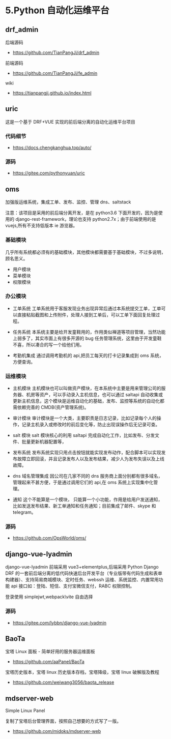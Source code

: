 # 5.Python 自动化运维平台

## drf_admin

后端源码	
- https://github.com/TianPangJi/drf_admin

前端源码
- https://github.com/TianPangJi/fe_admin

wiki
- https://tianpangji.github.io/index.html
  
## uric

这是一个基于 DRF+VUE 实现的前后端分离的自动化运维平台项目

### 代码细节

- https://docs.chengkanghua.top/auto/

### 源码

- https://gitee.com/pythonyuan/uric

## oms

加强版运维系统，集成工单、发布、监控、管理 dns、saltstack

注意：该项目是采用的前后端分离开发，是在 python3.6 下面开发的，因为是使用的 django-rest-framework，理论也支持 python2.7x；由于前端使用的是 vuejs,所有不支持低版本 ie 游览器。

### 基础模块

几乎所有系统都必须有的基础模块，其他模块都需要基于基础模块，不过多说明，顾名思义。

- 用户模块
- 菜单模块
- 权限模块

### 办公模块

- 工单系统
  工单系统用于客服发现业务出现异常后通过本系统提交工单，工单可以直接粘贴截图和上传附件，处理人接到工单后，可以工单下面回复处理过程。

- 任务系统
  本系统主要是给开发童鞋用的，作用类似禅道等项目管理，当然功能上弱多了，其实市面上有很多开源的 bug 任务管理系统，这里由于开发童鞋不喜，所以凑合的写一个给他们用。

- 考勤机集成
  通过调用考勤机的 api,把员工每天的打卡记录集成到 oms 系统，方便查询。

### 运维模块

- 主机模块
  主机模块也可以叫做资产模块，在本系统中主要是用来管理公司的服务器、机房等资产，可以手动录入主机信息，也可以通过 saltapi 自动收集或更新主机信息，这个模块是运维自动化的基础，发布、监控等系统的自动化都需依赖完善的 CMDB(资产管理系统)。

- 审计模块
  审计模块是一个大类，主要职责是日志记录，比如记录每个人的操作，记录主机录入或修改时的前后变化等，防止出现误操作后无记录可查。

- salt 模块
  salt 模块核心的利用 saltapi 完成自动化工作，比如发布、分发文件、批量更新机器配置等，

- 发布系统
  发布系统实现只用点击按钮就能实现发布动作，配合脚本可以实现发布故障立即回滚，并且记录发布人以及发布结果，减少人为发布失误以及上线故障。

- dns 域名管理集成
  因公司在几家不同的 dns 服务商上面分别都有很多域名，管理起来不甚方便，于是通过调用它们的 api,在 oms 系统上实现集中化管理。

- 通知
  这个不能算是一个模块， 只能算一个小功能，作用是给用户发送通知，比如发送发布结果、新工单通知和任务通知；目前集成了邮件、skype 和 telegram。

### 源码

- https://github.com/OpsWorld/oms/

## django-vue-lyadmin

django-vue-lyadmin 前端采用 vue3+elementplus,后端采用 Python Django DRF 的一套前后端分离的低代码快速后台开发平台（专业版带有代码生成和表单构建器）、支持简易商城模块、定时任务、webssh 运维、系统监控、内置常用功能 api 接口如：登陆、短信、支付宝微信支付，RABC 权限控制。

登录使用 simplejwt,webpack\vite 自由选择

### 源码

- https://gitee.com/lybbn/django-vue-lyadmin

## BaoTa

宝塔 Linux 面板 - 简单好用的服务器运维面板

- https://github.com/aaPanel/BaoTa

宝塔历史版本，宝塔 linux 历史版本存档，宝塔降级，宝塔 linux 破解版及教程

- https://github.com/weiwang3056/baota_release

## mdserver-web

Simple Linux Panel

复制了宝塔后台管理界面，按照自己想要的方式写了一版。

- https://github.com/midoks/mdserver-web
